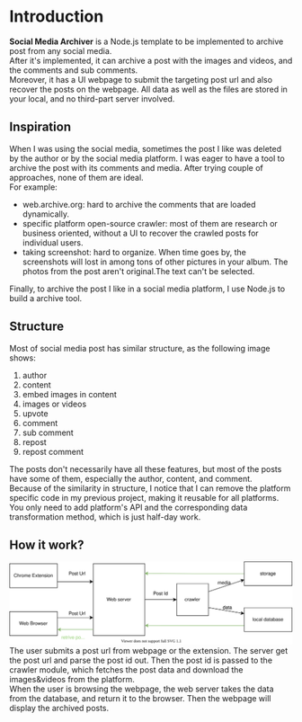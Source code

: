 # Introduction

**Social Media Archiver** is a Node.js template to be implemented to archive post from any social media.  
After it's implemented, it can archive a post with the images and videos, and the comments and sub comments.  
 Moreover, it has a UI webpage to submit the targeting post url and also recover the posts on the webpage. All data as well as the files are stored in your local, and no third-part server involved.

## Inspiration
When I was using the social media, sometimes the post I like was deleted by the author or by the social media platform. I was eager to have a tool to archive the post with its comments and media. After trying couple of approaches, none of them are ideal.   
For example:
+ web.archive.org: hard to archive the comments that are loaded dynamically.
+ specific platform open-source crawler: most of them are research or business oriented, without a UI to recover the crawled posts for individual users.
+ taking screenshot: hard to organize. When time goes by, the screenshots will lost in among tons of other pictures in your album. The photos from the post aren't original.The text can't be selected.   
  
Finally, to archive the post I like in a social media platform, I use Node.js to build a archive tool.
## Structure
Most of social media post has similar structure, as the following image shows:
1. author
2. content
3. embed images in content
4. images or videos
5. upvote
6. comment
7. sub comment
8. repost
9. repost comment  
    
The posts don't necessarily have all these features, but most of the posts have some of them, especially the author, content, and comment.  
Because of the similarity in structure, I notice that I can remove the platform specific code in my previous project, making it reusable for all platforms. You only need to add platform's API and the corresponding data transformation method, which is just half-day work.

## How it work?
![An image](./simple-workflow.svg)
The user submits a post url from webpage or the extension. The server get the post url and parse the post id out. Then the post id is passed to the crawler module, which fetches the post data and download the images&videos from the platform.  
When the user is browsing the webpage, the web server takes the data from the database, and return it to the browser. Then the webpage will display the archived posts.